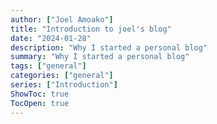 ```yaml
---
author: ["Joel Amoako"]
title: "Introduction to joel's blog"
date: "2024-01-28"
description: "Why I started a personal blog"
summary: "Why I started a personal blog"
tags: ["general"]
categories: ["general"]
series: ["Introduction"]
ShowToc: true
TocOpen: true
---
```

